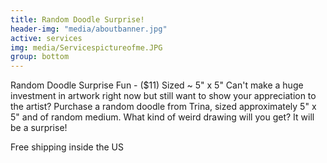 ```yaml
---
title: Random Doodle Surprise!
header-img: "media/aboutbanner.jpg"
active: services
img: media/Servicespictureofme.JPG
group: bottom
---
```


Random Doodle Surprise Fun - ($11) Sized ~ 5" x 5" 
Can't make a huge investment in artwork right now but still want to show your appreciation to the artist? Purchase a random doodle from Trina, sized approximately 5" x 5" and of random medium. What kind of weird drawing will you get? It will be a surprise!


Free shipping inside the US

